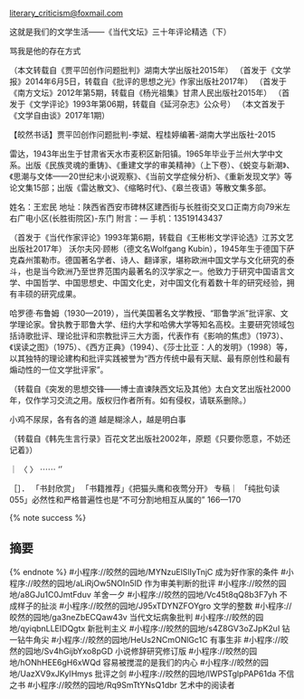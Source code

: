 
literary_criticism@foxmail.com

这就是我们的文学生活——《当代文坛》三十年评论精选（下）

骂我是他的存在方式

（本文转载自《贾平凹创作问题批判》湖南大学出版社2015年）
（首发于《文学报》2014年6月5日，转载自《批评的思想之光》作家出版社2017年）
（首发于《南方文坛》2012年第5期，转载自《杨光祖集》甘肃人民出版社2015年）
（首发于《文学评论》1993年第06期，转载自《延河杂志》公众号）
（本文首发于《文学自由谈》2017年1期）

【皎然书话】贾平凹创作问题批判-李斌、程桂婷编著-湖南大学出版社-2015

雷达，1943年出生于甘肃省天水市麦积区新阳镇。1965年毕业于兰州大学中文系。出版《民族灵魂的重铸》、《重建文学的审美精神》（上下卷）、《蜕变与新潮》、《思潮与文体——20世纪末小说观察》、《当前文学症候分析》、《重新发现文学》等论文集15部；出版《雷达散文》、《缩略时代》、《皋兰夜语》等散文集多部。

姓名：王宏民
地址：陕西省西安市碑林区建西街与长胜街交叉口正南方向79米左右广电小区(长胜街院区)-东门
附言：—
手机：13519143437

（首发于《当代作家评论》1993年第6期，转载自《王彬彬文学评论选》江苏文艺出版社2017年）
沃尔夫冈·顾彬（德文名Wolfgang Kubin），1945年生于德国下萨克森州策勒市。德国著名学者、诗人、翻译家，堪称欧洲中国文学与文化研究的泰斗，也是当今欧洲乃至世界范围内最著名的汉学家之一。他致力于研究中国语言文学、中国哲学、中国思想史、中国文化史，对中国文化有着数十年的研究经验，拥有丰硕的研究成果。

哈罗德·布鲁姆（1930—2019），当代美国著名文学教授、“耶鲁学派”批评家、文学理论家。曾执教于耶鲁大学、纽约大学和哈佛大学等知名高校。主要研究领域包括诗歌批评、理论批评和宗教批评三大方面，代表作有《影响的焦虑》（1973）、《误读之图》（1975）、《西方正典》（1994）、《莎士比亚：人的发明》（1998）等，以其独特的理论建构和批评实践被誉为“西方传统中最有天赋、最有原创性和最有煽动性的一位文学批评家”。

（转载自《突发的思想交锋——博士直谏陕西文坛及其他》太白文艺出版社2000年，仅作学习交流之用。版权归作者所有。如有侵权，请联系删除。）

小鸡不尿尿，各有各的道   越是糊涂人，越是明白事

（转载自《韩先生言行录》百花文艺出版社2002年，原题《只要你愿意，不妨还记着》）

｜      〈 〉    ⋯⋯    ‘’

［］． 「书封欣赏」  「书籍推荐」《把猫头鹰和夜莺分开》
专稿｜
「纯批句读055」必然性和严格普遍性也是“不可分割地相互从属的”  166—170

{% note success %}
## 摘要
{% endnote %}
#小程序://皎然的园地/MYNzuElSlIyTnjC  成为好作家的条件
#小程序://皎然的园地/aLiRjOw5NOIn5ID  作为审美判断的批评
#小程序://皎然的园地/a8GJu1C0JmtFduv 羊舍一夕
#小程序://皎然的园地/Vc45t8qQ8b3F7yh 不成样子的扯淡
#小程序://皎然的园地/J95xTDYNZFOYgro   文学的整数
#小程序://皎然的园地/ga3neZbECQaw43v   当代文坛病象批判
#小程序://皎然的园地/qyiqbnLLEIDQgtx  新批判主义
#小程序://皎然的园地/s4Z8GV3oZJpK2uI  钻一钻牛角尖
#小程序://皎然的园地/HeUs2NCmONlGc1C  有事生非
#小程序://皎然的园地/Sv4hGijbYxo8pGD  小说修辞研究修订版
#小程序://皎然的园地/hONhHEE6gH6xWQd   容易被搅混的是我们的内心
#小程序://皎然的园地/UazXV9xJKyIHmys   批评之剑
#小程序://皎然的园地/lWPSTglpPAP61da   不信之书
#小程序://皎然的园地/Rq9SmTtYNsQ1dbr   艺术中的阅读者
